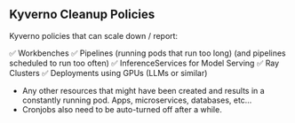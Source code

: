 ## Kyverno Cleanup Policies

Kyverno policies that can scale down / report:

✅ Workbenches
✅ Pipelines (running pods that run too long) (and pipelines scheduled to run too often)
✅ InferenceServices for Model Serving
✅ Ray Clusters
✅ Deployments using GPUs (LLMs or similar)
- Any other resources that might have been created and results in a constantly running pod. Apps, microservices, databases, etc… 
- Cronjobs also need to be auto-turned off after a while. 

